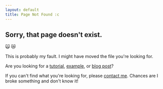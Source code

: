 ```yaml
---
layout: default
title: Page Not Found :c
---
```


## Sorry, that page doesn't exist.

:scream_cat: :crying_cat_face:

This is probably my fault. I might have moved the file you're looking for.

Are you looking for a [tutorial](/tutorials), [example](/examples), or [blog post](/blog)?

If you can't find what you're looking for, please [contact me](/about/contact). Chances are I broke something and don't know it!